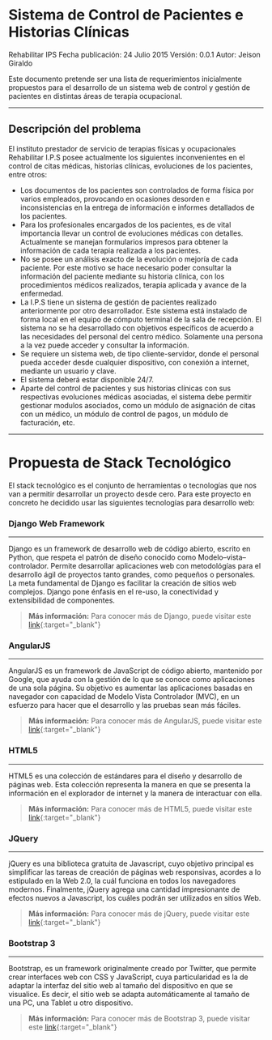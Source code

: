 Sistema de Control de Pacientes e Historias Clínicas
===================
Rehabilitar IPS
Fecha publicación: 24 Julio 2015
Versión: 0.0.1
Autor: Jeison Giraldo


Este documento pretende ser una lista de requerimientos inicialmente propuestos para el desarrollo de un sistema web de control y gestión de pacientes en distintas áreas de terapia ocupacional.

----------


Descripción del problema
-------------

El instituto prestador de servicio de terapias físicas y ocupacionales Rehabilitar I.P.S posee actualmente los siguientes inconvenientes en el control de citas médicas, historias clínicas, evoluciones de los pacientes, entre otros:

* Los documentos de los pacientes son controlados de forma física por varios empleados, provocando en ocasiones desorden e inconsistencias en la entrega de información e informes detallados de los pacientes.
* Para los profesionales encargados de los pacientes, es de vital importancia llevar un control de evoluciones médicas con detalles. Actualmente se manejan formularios impresos para obtener la información de cada terapia realizada a los pacientes.
* No se posee un análisis exacto de la evolución o mejoría de cada paciente. Por este motivo se hace necesario poder consultar la información del paciente mediante su historia clínica, con los procedimientos médicos realizados, terapia aplicada y avance de la enfermedad.
* La I.P.S tiene un sistema de gestión de pacientes realizado anteriormente por otro desarrollador. Este sistema está instalado de forma local en el equipo de cómputo terminal de la sala de recepción. El sistema no se ha desarrollado con objetivos específicos de acuerdo a las necesidades del personal del centro médico. Solamente una persona a la vez puede acceder y consultar la información.
* Se requiere un sistema web, de tipo cliente-servidor, donde el personal pueda acceder desde cualquier dispositivo, con conexión a internet, mediante un usuario y clave.
* El sistema deberá estar disponible 24/7.
* Aparte del control de pacientes y sus historias clínicas con sus respectivas evoluciones médicas asociadas, el sistema debe permitir gestionar modulos asociados, como un módulo de asignación de citas con un médico, un módulo de control de pagos, un módulo de facturación, etc.

-------------

Propuesta de Stack Tecnológico
==============================

El stack tecnológico es el conjunto de herramientas o tecnologías que nos van a permitir desarrollar un proyecto desde cero. Para este proyecto en concreto he decidido usar las siguientes tecnologías para desarrollo web:

### Django Web Framework
-------------------
Django es un framework de desarrollo web de código abierto, escrito en Python, que respeta el patrón de diseño conocido como Modelo–vista–controlador. Permite desarrollar aplicaciones web con metodológías para el desarrollo ágil de proyectos tanto grandes, como pequeños o personales. La meta fundamental de Django es facilitar la creación de sitios web complejos. Django pone énfasis en el re-uso, la conectividad y extensibilidad de componentes.

> **Más información:** Para conocer más de Django, puede visitar este [link][1]{:target="_blank"}

### AngularJS
----------------
AngularJS es un framework de JavaScript de código abierto, mantenido por Google, que ayuda con la gestión de lo que se conoce como aplicaciones de una sola página. Su objetivo es aumentar las aplicaciones basadas en navegador con capacidad de Modelo Vista Controlador (MVC), en un esfuerzo para hacer que el desarrollo y las pruebas sean más fáciles.

> **Más información:** Para conocer más de AngularJS, puede visitar este [link][2]{:target="_blank"}

### HTML5
-----------------
HTML5 es una colección de estándares para el diseño y desarrollo de páginas web. Esta colección representa la manera en que se presenta la información en el explorador de internet y la manera de interactuar con ella.

> **Más información:** Para conocer más de HTML5, puede visitar este [link][3]{:target="_blank"}

### JQuery
-----------------
jQuery es una biblioteca gratuita de Javascript, cuyo objetivo principal es simplificar las tareas de creación de páginas web responsivas, acordes a lo estipulado en la Web 2.0, la cuál funciona en todos los navegadores modernos.  Finalmente, jQuery agrega una cantidad impresionante de efectos nuevos a Javascript, los cuáles podrán ser utilizados en sitios Web.

> **Más información:** Para conocer más de jQuery, puede visitar este [link][4]{:target="_blank"}

### Bootstrap 3
-----------------
Bootstrap, es un framework originalmente creado por Twitter, que permite crear interfaces web con CSS y JavaScript, cuya particularidad es la de adaptar la interfaz del sitio web al tamaño del dispositivo en que se visualice. Es decir, el sitio web se adapta automáticamente al tamaño de una PC, una Tablet u otro dispositivo.

> **Más información:** Para conocer más de Bootstrap 3, puede visitar este [link][5]{:target="_blank"}

[1]: http://www.djangoproject.com/
[2]: https://angularjs.org/
[3]: https://es.wikipedia.org/wiki/HTML5/
[4]: http://www.jquery.com/
[5]: http://www.getbootstrap.com/